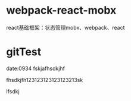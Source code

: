 # webpack-react-mobx
react基础框架：状态管理mobx、webpack、react

# gitTest
date:0934
fskjafhsdkjhf

fhsdkjfh123123123123123213sk

lfsdkj
